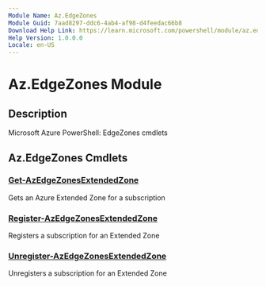 ```yaml
---
Module Name: Az.EdgeZones
Module Guid: 7aad8297-ddc6-4ab4-af98-d4feedac66b8
Download Help Link: https://learn.microsoft.com/powershell/module/az.edgezones
Help Version: 1.0.0.0
Locale: en-US
---
```


# Az.EdgeZones Module
## Description
Microsoft Azure PowerShell: EdgeZones cmdlets

## Az.EdgeZones Cmdlets
### [Get-AzEdgeZonesExtendedZone](Get-AzEdgeZonesExtendedZone.md)
Gets an Azure Extended Zone for a subscription

### [Register-AzEdgeZonesExtendedZone](Register-AzEdgeZonesExtendedZone.md)
Registers a subscription for an Extended Zone

### [Unregister-AzEdgeZonesExtendedZone](Unregister-AzEdgeZonesExtendedZone.md)
Unregisters a subscription for an Extended Zone

